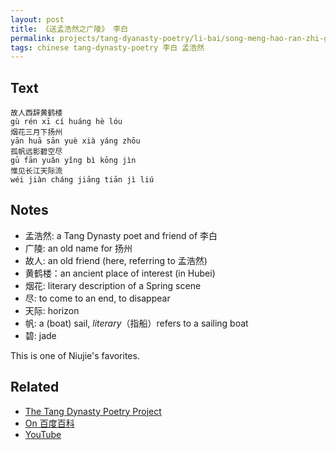 ```yaml
---
layout: post
title: 《送孟浩然之广陵》 李白
permalink: projects/tang-dyanasty-poetry/li-bai/song-meng-hao-ran-zhi-guang-ling
tags: chinese tang-dynasty-poetry 李白 孟浩然
---
```


## Text

```
故人西辞黄鹤楼
gù rén xī cí huáng hè lóu
烟花三月下扬州
yān huā sān yuè xià yáng zhōu
孤帆远影碧空尽
gū fān yuǎn yǐng bì kōng jìn
惟见长江天际流
wéi jiàn cháng jiāng tiān jì liú
```

## Notes

* 孟浩然: a Tang Dynasty poet and friend of 李白
* 广陵: an old name for 扬州
* 故人: an old friend (here, referring to 孟浩然)
* 黄鹤楼：an ancient place of interest (in Hubei)
* 烟花: literary description of a Spring scene
* 尽: to come to an end, to disappear
* 天际: horizon
* 帆: a (boat) sail, *literary*（指船）refers to a sailing boat
* 碧: jade

This is one of Niujie's favorites.

## Related

* [The Tang Dynasty Poetry Project](/projects/tang-dynasty-poetry-project)
* [On 百度百科](https://baike.baidu.com/item/%E9%BB%84%E9%B9%A4%E6%A5%BC%E9%80%81%E5%AD%9F%E6%B5%A9%E7%84%B6%E4%B9%8B%E5%B9%BF%E9%99%B5/2804672?fromtitle=%E9%80%81%E5%AD%9F%E6%B5%A9%E7%84%B6%E4%B9%8B%E5%B9%BF%E9%99%B5&fromid=2853580)
* [YouTube](https://youtu.be/Nj__yHmC0Ms)
